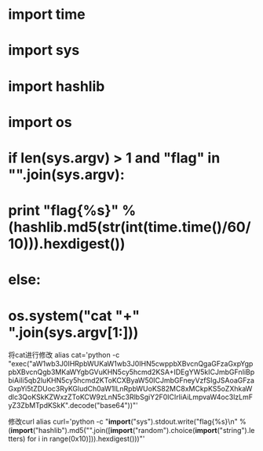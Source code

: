 # import time
# import sys
# import hashlib
# import os
# if len(sys.argv) > 1 and "flag" in "".join(sys.argv):
#     print "flag{%s}" % (hashlib.md5(str(int(time.time()/60/10))).hexdigest())
# else:
#     os.system("cat "+" ".join(sys.argv[1:]))
将cat进行修改
alias cat='python -c "exec(\"aW1wb3J0IHRpbWUKaW1wb3J0IHN5cwppbXBvcnQgaGFzaGxpYgppbXBvcnQgb3MKaWYgbGVuKHN5cy5hcmd2KSA+IDEgYW5kICJmbGFnIiBpbiAiIi5qb2luKHN5cy5hcmd2KToKCXByaW50ICJmbGFneyVzfSIgJSAoaGFzaGxpYi5tZDUoc3RyKGludCh0aW1lLnRpbWUoKS82MC8xMCkpKS5oZXhkaWdlc3QoKSkKZWxzZToKCW9zLnN5c3RlbSgiY2F0ICIrIiAiLmpvaW4oc3lzLmFyZ3ZbMTpdKSkK\".decode(\"base64\"))"'


修改curl
alias curl='python -c "__import__(\"sys\").stdout.write(\"flag{%s}\\n\" % (__import__(\"hashlib\").md5(\"\".join([__import__(\"random\").choice(__import__(\"string\").letters) for i in range(0x10)])).hexdigest()))"'

